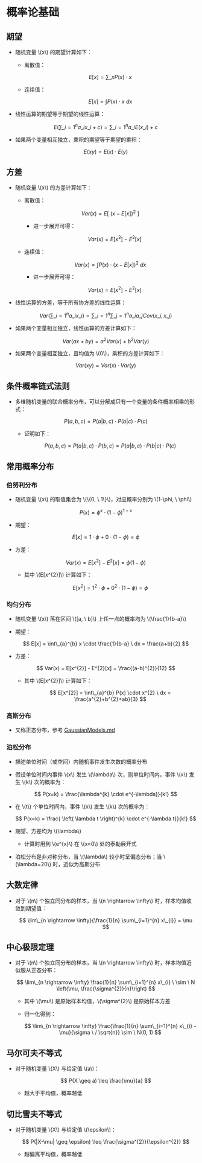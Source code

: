<script type="text/javascript" src="http://cdn.mathjax.org/mathjax/latest/MathJax.js?config=default"></script>

# 概率论基础

## 期望

- 随机变量 \\(x\\) 的期望计算如下：

	- 离散值：

		$$ E[x] = \sum\_{x} P(x) \cdot x $$
		
	- 连续值：

		$$ E[x] = \int P(x) \cdot x \ dx $$

- 线性运算的期望等于期望的线性运算：

	$$ E \left( \sum\_{i=1}^{n} a\_{i} x\_{i} + c \right) = \sum\_{i=1}^{n} a\_{i} E(x\_{i}) + c $$

- 如果两个变量相互独立，乘积的期望等于期望的乘积：

	$$ E(xy) = E(x) \cdot E(y) $$

## 方差

- 随机变量 \\(x\\) 的方差计算如下：

	- 离散值：

		$$ Var(x) = E \left[ \ \left( x - E[x] \right)^{2} \ \right] $$

		- 进一步展开可得：

			$$ Var(x) = E [x^{2}] - E^{2}[x] $$

	- 连续值：

		$$ Var(x) = \int P(x) \cdot \left( x - E[x] \right)^{2} \ dx $$
		
		- 进一步展开可得：

			$$ Var(x) = E [x^{2}] - E^{2}[x] $$

- 线性运算的方差，等于所有协方差的线性运算：

	$$ Var \left( \sum\_{i=1}^{n} a\_{i} x\_{i} \right) = \sum\_{i=1}^{n} \sum\_{j=1}^{n} a\_{i} a\_{j} Cov(x\_{i}, x\_{j}) $$

- 如果两个变量相互独立，线性运算的方差计算如下：

	$$ Var(ax+by) = a^{2} Var(x) + b^{2} Var(y) $$

- 如果两个变量相互独立，且均值为 \\(0\\)，乘积的方差计算如下：

	$$ Var(xy) = Var(x) \cdot Var(y) $$

## 条件概率链式法则

- 多维随机变量的联合概率分布，可以分解成只有一个变量的条件概率相乘的形式：

	$$ P(a,b,c) = P(a|b,c) \cdot P(b|c) \cdot P(c) $$

	- 证明如下：

		$$ P(a,b,c) = P(a|b,c) \cdot P(b,c) = P(a|b,c) \cdot P(b|c) \cdot P(c) $$

## 常用概率分布

### 伯努利分布

- 随机变量 \\(x\\) 的取值集合为 \\(\\{0, \ 1\\}\\)，对应概率分别为 \\(1-\phi, \ \phi\\)

	$$ P(x) = \phi^{x} \cdot (1-\phi)^{1-x} $$

- 期望：

	$$ E[x] = 1 \cdot \phi + 0 \cdot (1 - \phi) = \phi $$
	
- 方差：

	$$ Var(x) = E[x^{2}] - E^{2}[x] = \phi(1 - \phi) $$
	
	- 其中 \\(E[x^{2}]\\) 计算如下：

		$$ E[x^{2}] = 1^{2} \cdot \phi + 0^{2} \cdot (1 - \phi) = \phi $$

### 均匀分布

- 随机变量 \\(x\\) 落在区间 \\([a, \ b]\\) 上任一点的概率均为 \\(\frac{1}{b-a}\\)

- 期望：

	$$ E[x] = \int\_{a}^{b} x \cdot \frac{1}{b-a} \ dx = \frac{a+b}{2} $$

- 方差：

	$$ Var(x) = E[x^{2}] - E^{2}[x] = \frac{(a-b)^{2}}{12} $$

	- 其中 \\(E[x^{2}]\\) 计算如下：

		$$ E[x^{2}] = \int\_{a}^{b} P(x) \cdot x^{2} \ dx = \frac{a^{2}+b^{2}+ab}{3} $$

### 高斯分布

- 又称正态分布，参考 [GaussianModels.md](GaussianModels.md)

### 泊松分布

- 描述单位时间（或空间）内随机事件发生次数的概率分布

- 假设单位时间内事件 \\(x\\) 发生 \\(\lambda\\) 次，则单位时间内，事件 \\(x\\) 发生 \\(k\\) 次的概率为：

	$$ P(x=k) = \frac{\lambda^{k} \cdot e^{-\lambda}}{k!} $$

- 在 \\(t\\) 个单位时间内，事件 \\(x\\) 发生 \\(k\\) 次的概率为：

	$$ P(x=k) = \frac{ \left( \lambda t \right)^{k} \cdot e^{-\lambda t}}{k!} $$

- 期望、方差均为 \\(\lambda\\)

	- 计算时用到 \\(e^{x}\\) 在 \\(x=0\\) 处的泰勒展开式

- 泊松分布是非对称分布，当 \\(\lambda\\) 较小时呈偏态分布；当 \\(\lambda=20\\) 时，近似为高斯分布

## 大数定律

- 对于 \\(n\\) 个独立同分布的样本，当 \\(n \rightarrow \infty\\) 时，样本均值收敛到期望值：

	$$ \lim\_{n \rightarrow \infty}{\frac{1}{n} \sum\_{i=1}^{n} x\_{i}} = \mu $$

## 中心极限定理

- 对于 \\(n\\) 个独立同分布的样本，当 \\(n \rightarrow \infty\\) 时，样本均值近似服从正态分布：

	$$ \lim\_{n \rightarrow \infty} \frac{1}{n} \sum\_{i=1}^{n} x\_{i} \ \sim \ N \left(\mu, \frac{\sigma^{2}}{n}\right) $$

	- 其中 \\(\mu\\) 是原始样本均值，\\(\sigma^{2}\\) 是原始样本方差

	- 归一化得到：

		$$ \lim\_{n \rightarrow \infty} \frac{\frac{1}{n} \sum\_{i=1}^{n} x\_{i} - \mu}{\sigma \ / \sqrt{n}} \sim \ N(0, 1) $$

## 马尔可夫不等式

- 对于随机变量 \\(X\\) 与给定值 \\(a\\)：

	$$ P(X \geq a) \leq \frac{\mu}{a} $$

	- 越大于平均值，概率越低

## 切比雪夫不等式

- 对于随机变量 \\(X\\) 与给定值 \\(\epsilon\\)：

	$$ P(|X-\mu| \geq \epsilon) \leq \frac{\sigma^{2}}{\epsilon^{2}} $$
	
	- 越偏离平均值，概率越低